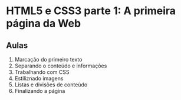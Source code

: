# HTML5 e CSS3 parte 1: A primeira página da Web

## Aulas
1. Marcação do primeiro texto
2. Separando o conteúdo e informações
3. Trabalhando com CSS
4. Estiliznado imagens
5. Listas e divisões de conteúdo
6. Finalizando a página
